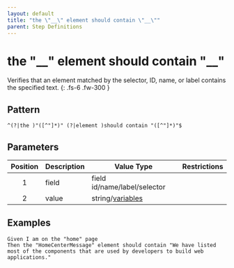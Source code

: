 ```yaml
---
layout: default
title: "the \"__\" element should contain \"__\""
parent: Step Definitions
---
```


# the "\_\_" element should contain "\_\_"

Verifies that an element matched by the selector, ID, name, or label contains the specified text.
{: .fs-6 .fw-300 }

## Pattern

```
^(?|the )"([^"]*)" (?|element )should contain "([^"]*)"$
```

## Parameters

| Position | Description | Value Type                            | Restrictions |
| :------: | ----------- | ------------------------------------- | ------------ |
|    1     | field       | field id/name/label/selector          |              |
|    2     | value       | string/[variables](../variables.html) |              |

## Examples

```gherkin
Given I am on the "home" page
Then the "HomeCenterMessage" element should contain "We have listed most of the components that are used by developers to build web applications."
```